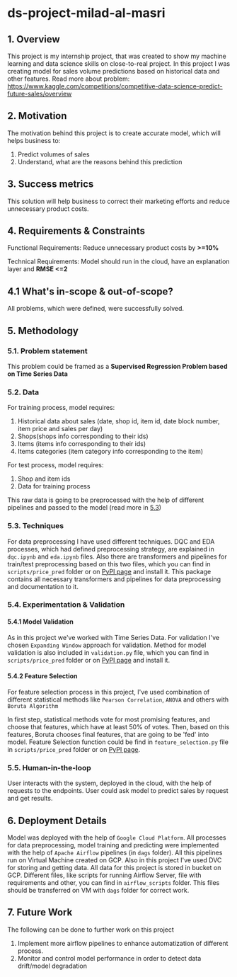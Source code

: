 # ds-project-milad-al-masri

## 1. Overview

This project is my internship project, that was created to show my machine learning and data science skills on close-to-real project. In this project I was creating model for sales volume predictions based on historical data and other features. Read more about problem: https://www.kaggle.com/competitions/competitive-data-science-predict-future-sales/overview

## 2. Motivation

The motivation behind this project is to create accurate model, which will helps business to:
1. Predict volumes of sales 
3. Understand, what are the reasons behind this prediction


## 3. Success metrics
This solution will help business to correct their marketing efforts and reduce unnecessary product costs.


## 4. Requirements & Constraints
Functional Requirements: Reduce unnecessary product costs by __>=10%__

Technical Requirements: Model should run in the cloud, have an explanation layer and __RMSE <=2__

## 4.1 What's in-scope & out-of-scope?
All problems, which were defined, were successfully solved.

## 5. Methodology
### 5.1. Problem statement
This problem could be framed as a __Supervised Regression Problem based on Time Series Data__

### 5.2. Data
For training process, model requires:
1. Historical data about sales (date, shop id, item id, date block number, item price and sales per day)
2. Shops(shops info corresponding to their ids)
3. Items (items info corresponding to their ids)
4. Items categories (item category info corresponding to the item)

For test process, model requires:
1. Shop and item ids
2. Data for training process

This raw data is going to be preprocessed with the help of different pipelines and passed to the model (read more in [5.3](#53-techniques))


### 5.3. Techniques
For data preprocessing I have used different techniques. DQC and EDA processes, which had defined  preprocessing strategy, are explained in `dqc.ipynb` and `eda.ipynb` files. Also there are transformers and pipelines for train/test preprocessing based on this two files, which you can find in `scripts/price_pred` folder or on [PyPI page](https://pypi.org/project/price-predictions/) and install it. This package contains all necessary transformers and pipelines for data preprocessing and documentation to it.


### 5.4. Experimentation & Validation

#### 5.4.1 Model Validation

As in this project we've worked with Time Series Data. For validation I've chosen `Expanding Window` approach for validation. Method for model validation is also included in `validation.py` file, which you can find in `scripts/price_pred` folder or on [PyPI page](https://pypi.org/project/price-predictions/) and install it. 

#### 5.4.2 Feature Selection
For feature selection process in this project, I've used combination of different statistical methods like `Pearson Correlation`, `ANOVA` and others with `Boruta Algorithm`

In first step, statistical methods vote for most promising features, and choose that features, which have at least 50% of votes. Then, based on this features, Boruta chooses final features, that are going to be 'fed' into model. Feature Selection function could be find in `feature_selection.py` file in `scripts/price_pred` folder or on [PyPI page](https://pypi.org/project/price-predictions/).


### 5.5. Human-in-the-loop
User interacts with the system, deployed in the cloud, with the help of requests to the endpoints. User could ask model to predict sales by request and get results.

## 6. Deployment Details

Model was deployed with the help of `Google Cloud Platform`. All processes for data preprocessing, model training and predicting were implemented with the help of `Apache Airflow` pipelines (in `dags` folder).  All this pipelines run on Virtual Machine created on GCP. Also in this project I've used DVC for storing and getting data. All data for this project is stored in bucket on GCP. Different files, like scripts for running Airflow Server, file with requirements and other, you can find in `airflow_scripts` folder. This files should be transferred on VM with `dags` folder for correct work.

## 7. Future Work
The following can be done to further work on this project

1. Implement more airflow pipelines to enhance automatization of different process.
2. Monitor and control model performance in order to detect data drift/model degradation




